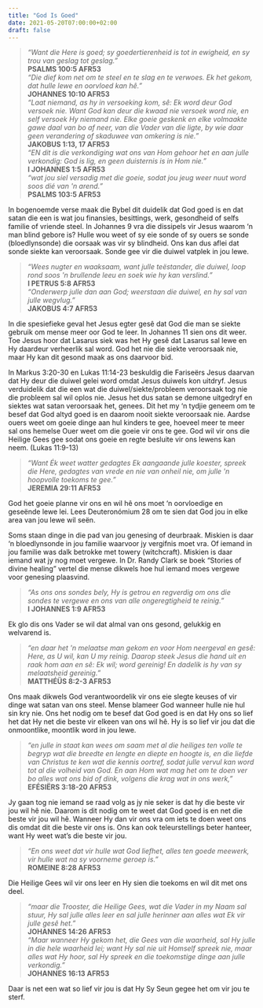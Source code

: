 ```yaml
---
title: "God Is Goed"
date: 2021-05-20T07:00:00+02:00
draft: false
---
```

>*“Want die Here is goed; sy goedertierenheid is tot in ewigheid, en sy trou van geslag tot geslag.”*  
‭‭**PSALMS‬ ‭100:5‬ ‭AFR53‬‬**  
*“Die dief kom net om te steel en te slag en te verwoes. Ek het gekom, dat hulle lewe en oorvloed kan hê.”*  
**‭‭JOHANNES‬ ‭10:10‬ ‭AFR53‬‬**  
*“Laat niemand, as hy in versoeking kom, sê: Ek word deur God versoek nie. Want God kan deur die kwaad nie versoek word nie, en self versoek Hy niemand nie.
Elke goeie geskenk en elke volmaakte gawe daal van bo af neer, van die Vader van die ligte, by wie daar geen verandering of skaduwee van omkering is nie.”*  
**‭‭JAKOBUS‬ ‭1:13, 17‬ ‭AFR53‬‬**  
*“EN dit is die verkondiging wat ons van Hom gehoor het en aan julle verkondig: God is lig, en geen duisternis is in Hom nie.”*  
**‭‭I JOHANNES‬ ‭1:5‬ ‭AFR53‬‬**  
*“wat jou siel versadig met die goeie, sodat jou jeug weer nuut word soos dié van 'n arend.”*  
‭‭**PSALMS‬ ‭103:5‬ AFR53**

In bogenoemde verse maak die Bybel dit duidelik dat God goed is en dat satan die een is wat jou finansies, besittings, werk, gesondheid of selfs familie of vriende steel. In Johannes 9 vra die dissipels vir Jesus waarom ‘n man blind gebore is? Hulle wou weet of sy eie sonde of sy ouers se sonde (bloedlynsonde) die oorsaak was vir sy blindheid. Ons kan dus aflei dat sonde siekte kan veroorsaak. Sonde gee vir die duiwel vatplek in jou lewe.  
>*“Wees nugter en waaksaam, want julle teëstander, die duiwel, loop rond soos 'n brullende leeu en soek wie hy kan verslind.”*  
>**‭‭I PETRUS‬ ‭5:8‬ ‭AFR53‬‬**  
>*“Onderwerp julle dan aan God; weerstaan die duiwel, en hy sal van julle wegvlug.”*  
>**‭‭JAKOBUS‬ ‭4:7‬ ‭AFR53‬‬**  

In die spesiefieke geval het Jesus egter gesê dat God die man se siekte gebruik om mense meer oor God te leer. In Johannes 11 sien ons dit weer. Toe Jesus hoor dat Lasarus siek was het Hy gesê dat Lasarus sal lewe en Hy daardeur verheerlik sal word. God het nie die siekte veroorsaak nie, maar Hy kan dit gesond maak as ons daarvoor bid.

In Markus 3:20-30 en Lukas 11:14-23 beskuldig die Fariseërs Jesus daarvan dat Hy deur die duiwel gelei word omdat Jesus duiwels kon uitdryf. Jesus verduidelik dat die een wat die duiwel/siekte/probleem veroorsaak tog nie die probleem sal wil oplos nie. Jesus het dus satan se demone uitgedryf en siektes wat satan veroorsaak het, genees. Dit het my ‘n tydjie geneem om te besef dat God altyd goed is en daarom nooit siekte veroorsaak nie. Aardse ouers weet om goeie dinge aan hul kinders te gee, hoeveel meer te meer sal ons hemelse Ouer weet om die goeie vir ons te gee. God wil vir ons die Heilige Gees gee sodat ons goeie en regte besluite vir ons lewens kan neem. (Lukas 11:9-13)  
>*“Want Ék weet watter gedagtes Ek aangaande julle koester, spreek die Here, gedagtes van vrede en nie van onheil nie, om julle 'n hoopvolle toekoms te gee.”*  
>**‭‭JEREMIA‬ ‭29:11‬ ‭AFR53‬‬**  

God het goeie planne vir ons en wil hê ons moet ‘n oorvloedige en geseënde lewe lei. Lees Deuteronómium 28 om te sien dat God jou in elke area van jou lewe wil seën.

Soms staan dinge in die pad van jou genesing of deurbraak. Miskien is daar ‘n bloedlynsonde in jou familie waarvoor jy vergifnis moet vra. Of iemand in jou familie was dalk betrokke met towery (witchcraft). Miskien is daar iemand wat jy nog moet vergewe. In Dr. Randy Clark se boek “Stories of divine healing” vertel die mense dikwels hoe hul iemand moes vergewe voor genesing plaasvind.  
>*“As ons ons sondes bely, Hy is getrou en regverdig om ons die sondes te vergewe en ons van alle ongeregtigheid te reinig.”*  
>**‭‭I JOHANNES‬ ‭1:9‬ ‭AFR53‬‬**

Ek glo dis ons Vader se wil dat almal van ons gesond, gelukkig en welvarend is.  
>*“en daar het 'n melaatse man gekom en voor Hom neergeval en gesê: Here, as U wil, kan U my reinig. Daarop steek Jesus die hand uit en raak hom aan en sê: Ek wil; word gereinig! En dadelik is hy van sy melaatsheid gereinig.”*  
>**‭‭MATTHÉÜS‬ ‭8:2-3‬ ‭AFR53‬‬**

Ons maak dikwels God verantwoordelik vir ons eie slegte keuses of vir dinge wat satan van ons steel. Mense blameer God wanneer hulle nie hul sin kry nie. Ons het nodig om te besef dat God goed is en dat Hy ons so lief het dat Hy net die beste vir elkeen van ons wil hê. Hy is so lief vir jou dat die onmoontlike, moontlik word in jou lewe.  
>*“en julle in staat kan wees om saam met al die heiliges ten volle te begryp wat die breedte en lengte en diepte en hoogte is, en die liefde van Christus te ken wat die kennis oortref, sodat julle vervul kan word tot al die volheid van God. En aan Hom wat mag het om te doen ver bo alles wat ons bid of dink, volgens die krag wat in ons werk,”*  
>**‭‭EFÉSIËRS‬ ‭3:18-20‬ ‭AFR53‬‬** 
 
Jy gaan tog nie iemand se raad volg as jy nie seker is dat hy die beste vir jou wil hê nie. Daarom is dit nodig om te weet dat God goed is en net die beste vir jou wil hê. Wanneer Hy dan vir ons vra om iets te doen weet ons dis omdat dit die beste vir ons is. Ons kan ook teleurstellings beter hanteer, want Hy weet wat’s die beste vir jou.  
>*“En ons weet dat vir hulle wat God liefhet, alles ten goede meewerk, vir hulle wat na sy voorneme geroep is.”*  
>**‭‭ROMEINE‬ ‭8:28‬ ‭AFR53‬‬**
  
Die Heilige Gees wil vir ons leer en Hy sien die toekoms en wil dit met ons deel.  
>*“maar die Trooster, die Heilige Gees, wat die Vader in my Naam sal stuur, Hy sal julle alles leer en sal julle herinner aan alles wat Ek vir julle gesê het.”*  
>**‭‭JOHANNES‬ ‭14:26‬ ‭AFR53‬‬**  
>*“Maar wanneer Hy gekom het, die Gees van die waarheid, sal Hy julle in die hele waarheid lei; want Hy sal nie uit Homself spreek nie, maar alles wat Hy hoor, sal Hy spreek en die toekomstige dinge aan julle verkondig.”*  
>**‭‭JOHANNES‬ ‭16:13‬ ‭AFR53‬**‬

Daar is net een wat so lief vir jou is dat Hy Sy Seun gegee het om vir jou te sterf.
